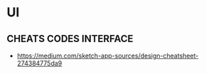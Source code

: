 # UI

## CHEATS CODES INTERFACE
- https://medium.com/sketch-app-sources/design-cheatsheet-274384775da9
